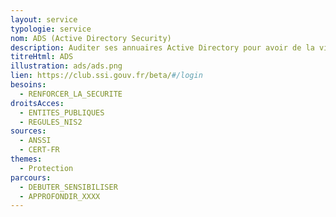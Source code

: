 ```yaml
---
layout: service
typologie: service
nom: ADS (Active Directory Security)
description: Auditer ses annuaires Active Directory pour avoir de la visibilité sur leur niveau de sécurité.
titreHtml: ADS
illustration: ads/ads.png
lien: https://club.ssi.gouv.fr/beta/#/login
besoins:
  - RENFORCER_LA_SECURITE
droitsAcces:
  - ENTITES_PUBLIQUES
  - REGULES_NIS2
sources:
  - ANSSI
  - CERT-FR
themes:
  - Protection
parcours:
  - DEBUTER_SENSIBILISER
  - APPROFONDIR_XXXX 
---
```


